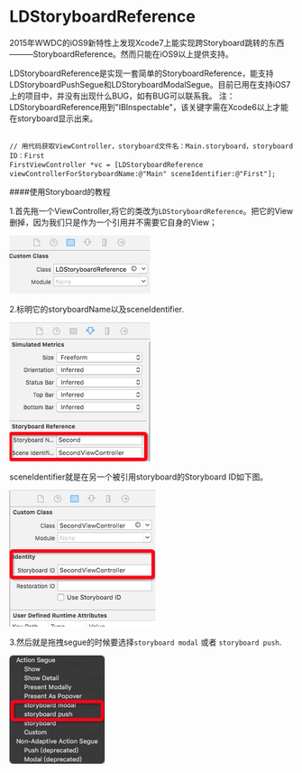 # LDStoryboardReference

2015年WWDC的iOS9新特性上发现Xcode7上能实现跨Storyboard跳转的东西———StoryboardReference。然而只能在iOS9以上提供支持。

LDStoryboardReference是实现一套简单的StoryboardReference，能支持LDStoryboardPushSegue和LDStoryboardModalSegue。目前已用在支持iOS7上的项目中，并没有出现什么BUG，如有BUG可以联系我。
注：LDStoryboardReference用到"IBInspectable"，该关键字需在Xcode6以上才能在storyboard显示出来。

```obj-c

// 用代码获取ViewController，storyboard文件名：Main.storyboard，storyboard ID：First
FirstViewController *vc = [LDStoryboardReference viewControllerForStoryboardName:@"Main" sceneIdentifier:@"First"];

```

####使用Storyboard的教程

1.首先拖一个ViewController,将它的类改为`LDStoryboardReference`。把它的View删掉，因为我们只是作为一个引用并不需要它自身的View；

![image](https://github.com/xlDon/LDStoryboardReference/raw/master/TutorialImage/referenceVC.png)

2.标明它的storyboardName以及sceneIdentifier.

![image](https://github.com/xlDon/LDStoryboardReference/raw/master/TutorialImage/setting.png)

sceneIdentifier就是在另一个被引用storyboard的Storyboard ID如下图。

![image](https://github.com/xlDon/LDStoryboardReference/raw/master/TutorialImage/citedVC.png)

3.然后就是拖拽segue的时候要选择`storyboard modal` 或者 `storyboard push`.

![image](https://github.com/xlDon/LDStoryboardReference/raw/master/TutorialImage/segue.png)